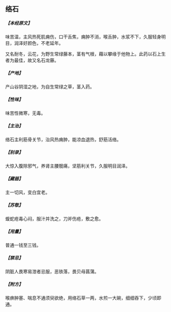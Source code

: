 ## 络石

##### 【本经原文】
味苦温，主风热死肌痈伤，口干舌焦，痈肿不消，喉舌肿，水浆不下，久服轻身明目，润泽好颜色，不老延年。

又名耐冬，云花，为野生常绿藤本，茎有气根，藉以攀缘于他物上。此药以石上生者为最佳，故又名石龙藤。
##### 【产地】
产山谷阴湿之地，为自生常绿之草，茎入药。
##### 【性味】
味苦性微寒，无毒。
##### 【主治】
络石主利筋骨关节，治风热痈肿，能凉血退热，舒筋活络。
##### 【别录】
大惊入腹除邪气，养肾主腰髋痛，坚筋利关节，久服明目润泽。
##### 【藏器】
主一切风，变白宜老。
##### 【苏敬】
蝮蛇疮毒心闷，服汁并洗之，刀斧伤疮，敷之愈。
##### 【用量】
普通一钱至三钱。
##### 【禁忌】
阴脏人畏寒易泄者忌服，恶铁落，畏贝母菖蒲。
##### 【附方】
喉痹肿塞、喘息不通须臾欲绝，用络石草一两，水煎一大碗，细细吞下，少顷即通。
